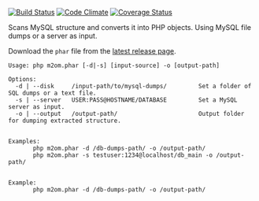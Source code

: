 [![Build Status](https://travis-ci.org/bogdananton/MySQL-to-object-mapper.svg)](https://travis-ci.org/bogdananton/MySQL-to-object-mapper) [![Code Climate](https://codeclimate.com/github/bogdananton/MySQL-to-object-mapper/badges/gpa.svg)](https://codeclimate.com/github/bogdananton/MySQL-to-object-mapper) [![Coverage Status](https://coveralls.io/repos/bogdananton/MySQL-to-object-mapper/badge.svg)](https://coveralls.io/r/bogdananton/MySQL-to-object-mapper)

Scans MySQL structure and converts it into PHP objects.
Using MySQL file dumps or a server as input.

Download the `phar` file from the [latest release page](https://github.com/bogdananton/MySQL-to-object-mapper/releases/latest).

```
Usage: php m2om.phar [-d|-s] [input-source] -o [output-path]

Options:
  -d | --disk     /input-path/to/mysql-dumps/         Set a folder of SQL dumps or a text file.
  -s | --server   USER:PASS@HOSTNAME/DATABASE         Set a MySQL server as input.
  -o | --output   /output-path/                       Output folder for dumping extracted structure.


Examples:
       php m2om.phar -d /db-dumps-path/ -o /output-path/
       php m2om.phar -s testuser:1234@localhost/db_main -o /output-path/


Example:
       php m2om.phar -d /db-dumps-path/ -o /output-path/
```
